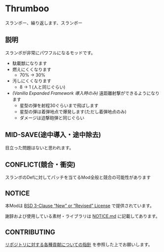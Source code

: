 # Thrumboo

スランボー、繰り返します、スランボー

## 説明

スランボが非常にパワフルになるモッドです。

- 駄載獣になります
- 燃えにくくなります
  - 70% -> 30%
- 汚しにくくなります
  - 8 -> 1 (人と同じぐらい)
- _(Vanilla Expanded Framework 導入時のみ)_ 遠距離射撃ができるようになります
  - 星型の弾を射程30ぐらいまで飛ばします
  - 星型の弾は着弾地点で爆発します(ただし着弾地点のみ)
  - ダメージは迫撃砲弾と同じぐらい

## MID-SAVE(途中導入・途中除去)

目立った問題はないと思われます。

## CONFLICT(競合・衝突)

スランボのDefに対してパッチを当てるMod全般と競合の可能性があります

## NOTICE

本Modは [BSD 3-Clause “New” or “Revised” License](LICENSE) で提供されています。

謝辞および使用している素材・ライブラリは [NOTICE.md](NOTICE) に記載してあります。

## CONTRIBUTING

[リポジトリに対する各種貢献についての指針](https://github.com/piet-rian/.github/blob/main/CONTRIBUTING.md) を参照した上でお願いします。
